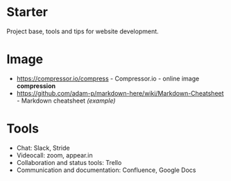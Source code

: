 # Starter
Project base, tools and tips for website development.

# Image
- https://compressor.io/compress - Compressor.io - online image **compression**
- https://github.com/adam-p/markdown-here/wiki/Markdown-Cheatsheet - Markdown cheatsheet *(example)*

# Tools
- Chat: Slack, Stride
- Videocall: zoom, appear.in
- Collaboration and status tools: Trello
- Communication and documentation: Confluence, Google Docs
